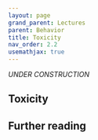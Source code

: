 ```yaml
---
layout: page
grand_parent: Lectures
parent: Behavior
title: Toxicity
nav_order: 2.2
usemathjax: true
---
```

*UNDER CONSTRUCTION*

## Toxicity

## Further reading
